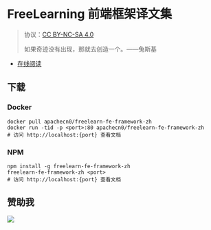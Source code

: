 # FreeLearning 前端框架译文集

> 协议：[CC BY-NC-SA 4.0](http://creativecommons.org/licenses/by-nc-sa/4.0/)
> 
> 如果奇迹没有出现，那就去创造一个。——兔斯基

* [在线阅读](https://flfef.flygon.net)

## 下载

### Docker

```
docker pull apachecn0/freelearn-fe-framework-zh
docker run -tid -p <port>:80 apachecn0/freelearn-fe-framework-zh
# 访问 http://localhost:{port} 查看文档
```

### NPM

```
npm install -g freelearn-fe-framework-zh
freelearn-fe-framework-zh <port>
# 访问 http://localhost:{port} 查看文档
```

## 赞助我

![](https://img-blog.csdnimg.cn/20200112005920729.png)

